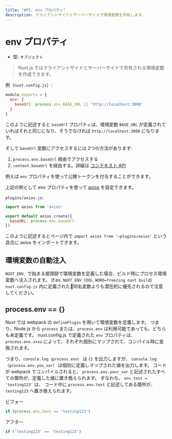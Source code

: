```yaml
---
title: "API: env プロパティ"
description: クライアントサイドとサーバーサイドで環境変数を共有します。
---
```


# env プロパティ

- 型: `オブジェクト`

> Nuxt.js ではクライアントサイドとサーバーサイドで共有される環境変数を作成できます。

例（`nuxt.config.js`）:

```js
module.exports = {
  env: {
    baseUrl: process.env.BASE_URL || 'http://localhost:3000'
  }
}
```

このように記述すると `baseUrl` プロパティは、環境変数 `BASE_URL` が定義されていればそれと同じになり、そうでなければ `http://localhost:3000` になります。

そして `baseUrl` 変数にアクセスするには 2つの方法があります:

1. `process.env.baseUrl` 経由でアクセスする
2. `context.baseUrl` を経由する。詳細は [コンテキスト API](/api#コンテキスト)

例えば `env` プロパティを使って公開トークンを付与することができます。

上記の例として env プロパティを使って [axios](https://github.com/mzabriskie/axios) を設定できます。

`plugins/axios.js`:

```js
import axios from 'axios'

export default axios.create({
  baseURL: process.env.baseUrl
})
```

このように記述するとページ内で `import axios from '~plugins/axios'` という具合に axios をインポートできます。

## 環境変数の自動注入

`NUXT_ENV_` で始まる接頭辞で環境変数を定義した場合、ビルド時にプロセス環境変数へ注入されます。
(f.ex. `NUXT_ENV_COOL_WORD=freezing nuxt build`)
`nuxt.config.js` 内に定義された同名変数よりも潜在的に優先されるので注意してください。

## process.env == {}

Nuxt では webpack の `definePlugin` を用いて環境変数を定義します。
つまり、Node.js から `process` または、`process.env` は利用可能であっても、どちらも未定義です。
nuxt.config.js で定義された `env` プロパティは、`process.env.xxxx` によって、それぞれ個別にマップされて、コンパイル時に変換されます。

つまり、`console.log（process.env）` は `{}` を出力しますが、 `console.log（process.env.you_var）` は個別に定義しマップされた値を出力します。
コードが webpack でコンパイルされると、 `process.env.your_var` と記述されたすべての箇所が、定義した値に置き換えられます。
すなわち、 `env.test = 'testing123'` は、
コード中に `process.env.test` と記述してある箇所が、`testing123` へ置き換えられます。

ビフォー

```js
if (process.env.test == 'testing123')
```

アフター

```js
if ('testing123' == 'testing123')
```
